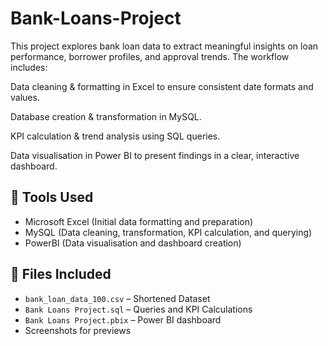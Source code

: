 # Bank-Loans-Project

This project explores bank loan data to extract meaningful insights on loan performance, borrower profiles, and approval trends.
The workflow includes:

Data cleaning & formatting in Excel to ensure consistent date formats and values.

Database creation & transformation in MySQL.

KPI calculation & trend analysis using SQL queries.

Data visualisation in Power BI to present findings in a clear, interactive dashboard.

## 🚀 Tools Used
- Microsoft Excel (Initial data formatting and preparation)
- MySQL (Data cleaning, transformation, KPI calculation, and querying)
- PowerBI (Data visualisation and dashboard creation)

## 📂 Files Included
- `bank_loan_data_100.csv` – Shortened Dataset
- `Bank Loans Project.sql` – Queries and KPI Calculations
- `Bank Loans Project.pbix` – Power BI dashboard
- Screenshots for previews

